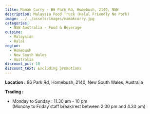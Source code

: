 ```yaml
---
title: Mamak Curry - 86 Park Rd, Homebush, 2140, NSW
description: Malaysia Food Truck (Halal Friendly No Pork)
image: ../../assets/images/mamakcurry.jpg
categories:
  - NSW Australia - Food & Beverage
cuisine:
  - Malaysian
  - Halal
region:
  - Homebush
  - New South Wales
  - Australia
discount_pct: 10
discount_text: Excluding promotions
---
```

**Location :** 86 Park Rd, Homebush, 2140, New South Wales, Australia

**Trading :** 

* Monday to Sunday : 11.30 am - 10 pm\
  (Monday to Friday staff break/rest between 2.30 pm and 4.30 pm)
